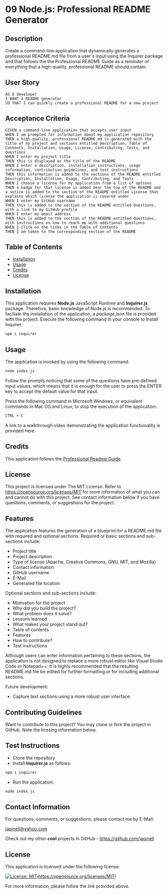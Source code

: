 # 09 Node.js: Professional README Generator

## Description

Create a command-line application that dynamically generates a professional README.md file from a user's input using the Inquirer package and that follows the the Professional README Guide as a reminder of everything that a high-quality, professional README should contain.

## User Story

```
AS A developer
I WANT a README generator
SO THAT I can quickly create a professional README for a new project
```

## Acceptance Criteria

```
GIVEN a command-line application that accepts user input
WHEN I am prompted for information about my application repository
THEN a high-quality, professional README.md is generated with the title of my project and sections entitled Description, Table of Contents, Installation, Usage, License, Contributing, Tests, and Questions
WHEN I enter my project title
THEN this is displayed as the title of the README
WHEN I enter a description, installation instructions, usage information, contribution guidelines, and test instructions
THEN this information is added to the sections of the README entitled Description, Installation, Usage, Contributing, and Tests
WHEN I choose a license for my application from a list of options
THEN a badge for that license is added near the top of the README and a notice is added to the section of the README entitled License that explains which license the application is covered under
WHEN I enter my GitHub username
THEN this is added to the section of the README entitled Questions, with a link to my GitHub profile
WHEN I enter my email address
THEN this is added to the section of the README entitled Questions, with instructions on how to reach me with additional questions
WHEN I click on the links in the Table of Contents
THEN I am taken to the corresponding section of the README
```

## Table of Contents

- [Installation](#installation)
- [Usage](#usage)
- [Credits](#credits)
- [License](#license)

## Installation

This application requires **Node.js** JavaScript Runtime and **Inquirer.js** package. Therefore, basic knowledge of Node.js is recommended. To faciliate the installation of the application, a _package.json_ file is provided with the project. Execute the following command in your console to install Inquirer:

```bash
npm i inquirer
```

## Usage

The application is invoked by using the following command:

```bash
node index.js
```

Follow the prompts noticing that some of the questions have pre-defined input values, which means that it is enough for the user to press the ENTER key to accept the default value for that input.

Press the following command in Microsoft Windows, or equivalent commands in Mac OS and Linux, to stop the execution of the application:

```bash
CTRL + C
```

A link to a walkthrough video demonstrating the application functionality is provided here.

## Credits

This application follows the [Professional Readme Guide](https://coding-boot-camp.github.io/full-stack/github/professional-readme-guide).

## License

This project is licensed under The MIT License. Refer to https://opensource.org/licenses/MIT for more information of what you can and cannot do with this project. See contact information below if you have questions, comments, or suggestions for the project.

## Features

The application features the generation of a blueprint for a README.md file with required and optional sections. Required or basic sections and sub-sections include:

- Project title
- Project description
- Type of license (Apache, Creative Commons, GNU, MIT, and Mozilla)
- Contact information
- GitHub username
- E-Mail
- Generated file location

Optional sections and sub-sections include:

- Motivation for the project
- Why did you build the project?
- What problem does it solve?
- Lessons learned
- What makes your project stand out?
- Table of contents
- Features
- How to contribute?
- Test instructions

Although users can enter information pertaining to these sections, the application is not designed to replace a more robust editor like Visual Studio Code or Notepad++. It is highly recommended that the resulting README.md file be edited for further formatting or for including additional sections.

Future development:

- Capture text sections using a more robust user interface.

## Contributing Guidelines

Want to contribute to this project? You may clone or fork the project in GitHub. Note the licesing information below.

## Test Instructions

- Clone the repository
- Install **Inquirer.js** as follows:

```bash
npm i inquirer
```

- Run the application:

```bash
node index.js
```

## Contact Information

For questions, comments, or suggestions, please contact me by E-Mail:

japinell@yahoo.com

Check out my other **cool** projects in GitHub - https://github.com/japinell

## License

This application is licensed under the following license:

[![License: MIT](https://img.shields.io/badge/License-MIT-yellow.svg)](https://opensource.org/licenses/MIT)(https://opensource.org/licenses/MIT)

For more information, please follow the link provided above.
